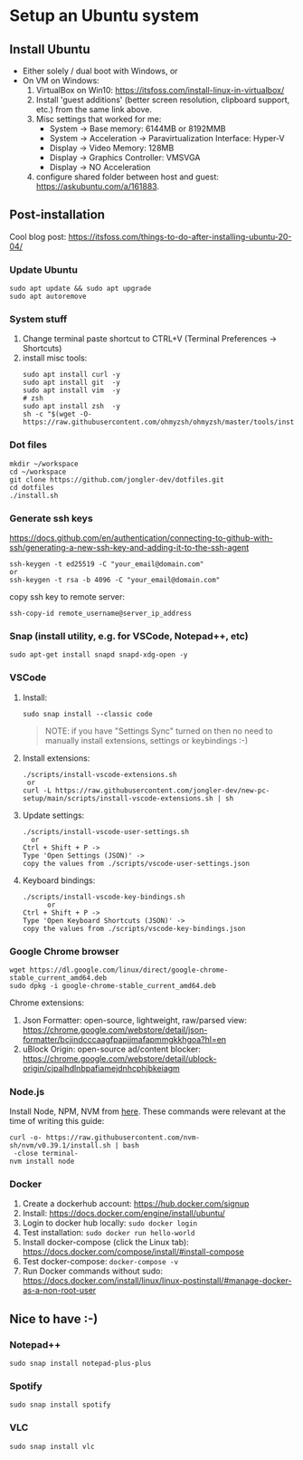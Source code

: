 # Setup an Ubuntu system

## Install Ubuntu

- Either solely / dual boot with Windows, or
- On VM on Windows:
  1. VirtualBox on Win10: https://itsfoss.com/install-linux-in-virtualbox/
  2. Install 'guest additions' (better screen resolution, clipboard support, etc.) from the same link above.
  3. Misc settings that worked for me:
     - System -> Base memory: 6144MB or 8192MMB
     - System -> Acceleration -> Paravirtualization Interface: Hyper-V
     - Display -> Video Memory: 128MB
     - Display -> Graphics Controller: VMSVGA
     - Display -> NO Acceleration
  4. configure shared folder between host and guest: https://askubuntu.com/a/161883.

## Post-installation

Cool blog post: https://itsfoss.com/things-to-do-after-installing-ubuntu-20-04/

### Update Ubuntu

```
sudo apt update && sudo apt upgrade
sudo apt autoremove
```

### System stuff

1. Change terminal paste shortcut to CTRL+V (Terminal Preferences -> Shortcuts)
2. install misc tools:
   ```
   sudo apt install curl -y
   sudo apt install git  -y
   sudo apt install vim  -y
   # zsh
   sudo apt install zsh  -y
   sh -c "$(wget -O- https://raw.githubusercontent.com/ohmyzsh/ohmyzsh/master/tools/install.sh)"
   ```

### Dot files

```
mkdir ~/workspace
cd ~/workspace
git clone https://github.com/jongler-dev/dotfiles.git
cd dotfiles
./install.sh
```

### Generate ssh keys

https://docs.github.com/en/authentication/connecting-to-github-with-ssh/generating-a-new-ssh-key-and-adding-it-to-the-ssh-agent

```
ssh-keygen -t ed25519 -C "your_email@domain.com"
or
ssh-keygen -t rsa -b 4096 -C "your_email@domain.com"
```

copy ssh key to remote server:

```
ssh-copy-id remote_username@server_ip_address
```

### Snap (install utility, e.g. for VSCode, Notepad++, etc)

```
sudo apt-get install snapd snapd-xdg-open -y
```

### VSCode

1. Install:
   ```
   sudo snap install --classic code
   ```
   > NOTE: if you have "Settings Sync" turned on then no need to manually install extensions, settings or keybindings :-)
2. Install extensions:
   ```
   ./scripts/install-vscode-extensions.sh
    or
   curl -L https://raw.githubusercontent.com/jongler-dev/new-pc-setup/main/scripts/install-vscode-extensions.sh | sh
   ```
3. Update settings:

   ```
   ./scripts/install-vscode-user-settings.sh
     or
   Ctrl + Shift + P ->
   Type 'Open Settings (JSON)' ->
   copy the values from ./scripts/vscode-user-settings.json
   ```

4. Keyboard bindings:
   ```
   ./scripts/install-vscode-key-bindings.sh
         or
   Ctrl + Shift + P ->
   Type 'Open Keyboard Shortcuts (JSON)' ->
   copy the values from ./scripts/vscode-key-bindings.json
   ```

### Google Chrome browser

```
wget https://dl.google.com/linux/direct/google-chrome-stable_current_amd64.deb
sudo dpkg -i google-chrome-stable_current_amd64.deb
```

Chrome extensions:

1. Json Formatter: open-source, lightweight, raw/parsed view: https://chrome.google.com/webstore/detail/json-formatter/bcjindcccaagfpapjjmafapmmgkkhgoa?hl=en
2. uBlock Origin: open-source ad/content blocker: https://chrome.google.com/webstore/detail/ublock-origin/cjpalhdlnbpafiamejdnhcphjbkeiagm

### Node.js

Install Node, NPM, NVM from [here](https://github.com/nvm-sh/nvm#installing-and-updating). These commands were relevant at the time of writing this guide:

```
curl -o- https://raw.githubusercontent.com/nvm-sh/nvm/v0.39.1/install.sh | bash
 -close terminal-
nvm install node
```

### Docker

1. Create a dockerhub account: https://hub.docker.com/signup
2. Install: https://docs.docker.com/engine/install/ubuntu/
3. Login to docker hub locally: `sudo docker login`
4. Test installation: `sudo docker run hello-world`
5. Install docker-compose (click the Linux tab): https://docs.docker.com/compose/install/#install-compose
6. Test docker-compose: `docker-compose -v`
7. Run Docker commands without sudo: https://docs.docker.com/install/linux/linux-postinstall/#manage-docker-as-a-non-root-user

## Nice to have :-)

### Notepad++

```
sudo snap install notepad-plus-plus
```

### Spotify

```
sudo snap install spotify
```

### VLC

```
sudo snap install vlc
```
